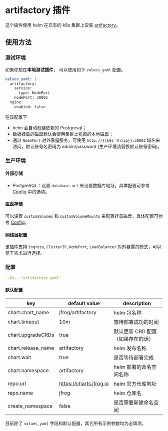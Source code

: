 # artifactory 插件

这个插件使用 helm 在已有的 k8s 集群上安装 [artifactory](https://jfrog.com/artifactory/)。

## 使用方法

### 测试环境

如果你想在**本地测试插件**， 可以使用如下 `values_yaml` 配置。

```yaml
values_yaml: |
  artifactory:
    service:
      type: NodePort
    nodePort: 30002
  nginx:
    enabled: false
```

在该配置下

- helm 会自动创建依赖的 Postgresql；
- 数据挂载的磁盘默认会使用集群上机器的本地磁盘；
- 通过 `NodePort` 对外暴露服务，可使用 `http://{{k8s 节点ip}}:30002` 域名来访问，默认账号名密码为 admin/password (生产环境请替换默认账号密码)。

### 生产环境

#### 外部存储

- PostgreSQL：设置  `database.url` 来设置数据库地址，具体配置可参考 [Config](https://www.jfrog.com/confluence/display/JFROG/Configuring+the+Database) 中的选项。

#### 磁盘存储

可以设置 `customVolumes` 和 `customVolumeMounts` 来配置挂载磁盘，具体配置可参考  [Config](https://www.jfrog.com/confluence/display/JFROG/Configuring+the+Filestore)。

#### 网络层配置

该插件支持 `Ingress`, `ClusterIP`, `NodePort`, `LoadBalancer` 对外暴露的模式，可以基于需求进行选择。

### 配置

```yaml
--8<-- "artifactory.yaml"
```

#### 默认配置

| key                | default value           | description                                        |
| ----               | ----                    | ----                                               |
| chart.chart_name   | jfrog/artifactory       | helm 包名称                                        |
| chart.timeout      | 10m                     | 等待部署成功的时间                                 |
| chart.upgradeCRDs  | true                    | 默认更新 CRD 配置（如果存在的话）                  |
| chart.release_name | artifactory             | helm 发布名称                                      |
| chart.wait         | true                    | 是否等待部署完成                                   |
| chart.namespace    | artifactory             | helm 部署的命名空间名称                            |
| repo.url           | https://charts.jfrog.io | helm 官方仓库地址                                  |
| repo.name          | jfrog                   | helm 仓库名                                        |
| create_namespace   | false                   | 是否需要新建命名空间                               |

目前除了 `values_yaml` 字段和默认配置，其它所有示例参数均为必填项。
